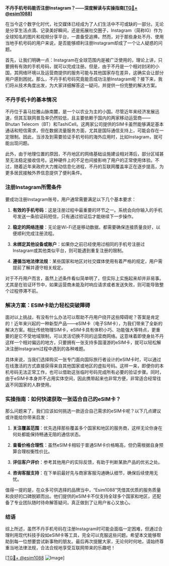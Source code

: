**不丹手机号码能否注册Instagram？——深度解读与实操指南[[TG💪+ @esim1088](https://t.me/s/esim1088)]**

在当今这个数字化时代，社交媒体已经成为了人们生活中不可或缺的一部分。无论是分享生活点滴、记录美好瞬间，还是拓展社交圈子，Instagram（简称IG）作为全球知名的图片和视频分享平台，一直备受追捧。然而，对于那些身处不丹、使用当地手机号码的用户来说，是否能够顺利注册Instagram却成了一个让人疑惑的问题。

首先，让我们明确一点：Instagram在全球范围内是被广泛使用的，理论上讲，只要拥有有效的手机号码，就可以完成注册。但是，由于不丹是一个相对封闭的小国，其网络环境以及运营商提供的服务可能与其他国家存在差异，这确实会让部分用户感到困扰。那么，不丹手机号码究竟能否成功注册Instagram呢？接下来，我们将从技术角度出发，为大家详细解答这一疑问，并提供一份完整的解决方案。

### 不丹手机卡的基本情况

不丹位于喜马拉雅山脉南麓，是一个以农业为主的小国。尽管近年来经济发展迅速，但其互联网普及率仍然较低，且主要依赖于国内的两家移动运营商——Bhutan Telecom（BT）和TashiCell。这两家公司提供的SIM卡虽然能够满足基本通话和短信需求，但在数据流量服务方面，尤其是国际通信支持上，可能会存在一定限制。因此，当涉及到需要验证手机号码的海外应用时，比如Instagram，就可能出现问题。

此外，由于地理位置的原因，不丹地区的网络基础设施建设相对滞后，部分区域甚至无法稳定接收信号。这种硬件上的不足也间接影响了用户的正常使用体验。不过，随着近年来政府大力推动信息化进程，不丹的互联网覆盖率正在逐步提高，为更多居民接触外界信息提供了便利条件。

### 注册Instagram所需条件

要成功注册Instagram账号，用户通常需要满足以下几个基本要求：

1. **有效的手机号码**：这是注册过程中最重要的环节之一。系统会向你输入的手机号发送一条验证码短信，只有通过验证后才能继续下一步操作。
   
2. **稳定的网络连接**：无论是Wi-Fi还是移动数据，都需要确保连接质量良好，以便顺利完成注册流程。

3. **未绑定其他设备或账户**：如果你之前已经使用过相同的手机号注册过Instagram或其他类似平台，则可能遇到重复注册的限制。

4. **遵循当地法律法规**：某些国家和地区对社交媒体使用有着严格的规定，用户需提前了解并遵守相关规定。

对于不丹用户而言，虽然上述条件看似简单明了，但实际上实施起来却并非易事。尤其是在验证环节中，如果运营商未能及时响应请求或者发送失败，则可能导致整个过程停滞不前。

### 解决方案：ESIM卡助力轻松突破障碍

面对以上挑战，有没有什么办法可以帮助不丹用户绕开这些障碍呢？答案是肯定的！近年来兴起的一种新型产品——eSIM卡（电子SIM卡），为我们带来了全新的解决方案。相比传统物理SIM卡，eSIM卡具有体积小巧、功能强大等特点，更重要的是它不受地域限制，可以灵活切换不同的运营商网络。这意味着即使身处不丹这样一个相对偏远的地方，只要拥有一张支持多国漫游的eSIM卡，就可以轻松解决注册Instagram过程中遇到的各种难题。

具体来说，当我们选择购买一张专门面向国际旅行者设计的eSIM卡时，可以通过在线激活的方式直接获得来自其他国家或地区的虚拟号码。这样一来，即便你的本机号码无法正常工作，也可以借助这张临时号码完成所有必要的验证步骤。同时，由于eSIM卡本身并不占用实体空间，因此携带起来也非常方便，非常适合经常往返不同国家的人群使用。

### 实操指南：如何快速获取一张适合自己的eSIM卡？

那么问题来了，我们应该如何挑选一款适合自己需求的eSIM卡呢？以下几点建议或许能给你带来启发：

1. **关注覆盖范围**：优先选择那些覆盖多个国家和地区的服务商，这样无论你身在何处都能保持畅通无阻的通信状态。

2. **查看价格合理性**：虽然eSIM卡相较于普通SIM卡价格略高，但仍需根据自身预算合理权衡性价比。

3. **评估客户评价**：参考其他用户的实际反馈，有助于判断某款产品的优劣之处。

4. **咨询客服支持**：在下单前最好先与商家客服沟通确认细节，确保后续使用无忧。

值得一提的是，在众多可供选择的品牌当中，“Esim1088”凭借其优质的服务质量和良好的口碑脱颖而出。他们提供的eSIM卡不仅支持全球多个国家和地区，还配备了专业团队随时待命解答疑问，真正做到了让用户省心又放心。

### 结语

综上所述，虽然不丹手机号码在注册Instagram时可能会面临一定困难，但通过合理利用现代科技手段如eSIM卡等工具，完全可以克服这些问题。希望本文能够帮助到每一位想要尝试新事物的朋友。最后再次提醒大家，无论何时何地，请始终尊重当地法律法规，合法合规地享受互联网带来的乐趣吧！

[[TG💪+ @esim1088](https://t.me/s/esim1088) ![Image](https://i.postimg.cc/4NQfJmqS/Snipaste-2025-05-13-00-14-12.png)]
